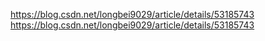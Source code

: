 https://blog.csdn.net/longbei9029/article/details/53185743
https://blog.csdn.net/longbei9029/article/details/53185743